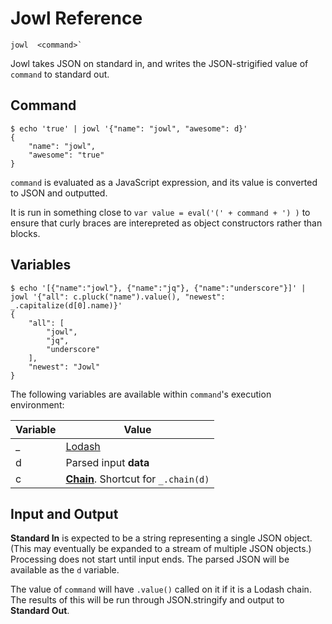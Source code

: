 # Jowl Reference

    jowl  <command>`

Jowl takes JSON on standard in, and writes the JSON-strigified value of `command` to standard out.

## Command

```
$ echo 'true' | jowl '{"name": "jowl", "awesome": d}'
{
    "name": "jowl",
    "awesome": "true"
}
```

`command` is evaluated as a JavaScript expression, and its value is converted to JSON and outputted.

It is run in something close to `var value = eval('(' + command + ') )` to ensure that curly
braces are interepreted as object constructors rather than blocks.

## Variables

```
$ echo '[{"name":"jowl"}, {"name":"jq"}, {"name":"underscore"}]' | jowl '{"all": c.pluck("name").value(), "newest": _.capitalize(d[0].name)}'
{
    "all": [
        "jowl",
        "jq",
        "underscore"
    ],
    "newest": "Jowl"
}
```

The following variables are available within `command`'s execution environment:

Variable | Value
---------|------
_ | [Lodash](https://lodash.com/docs)
d | Parsed input **data**
c | **[Chain](https://lodash.com/docs#chain)**. Shortcut for `_.chain(d)`

## Input and Output

**Standard In** is expected to be a string representing a single JSON object. (This may eventually be
expanded to a stream of multiple JSON objects.) Processing does not start until input ends. The parsed
JSON will be available as the `d` variable.

The value of `command` will have `.value()` called on it if it is a Lodash chain. The results of this
will be run through JSON.stringify and output to **Standard Out**.

